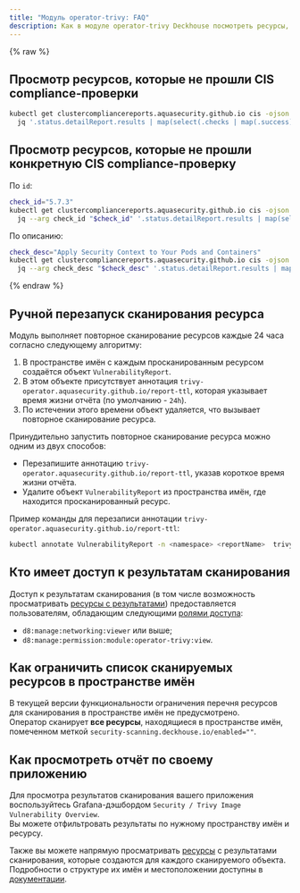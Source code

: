 ```yaml
---
title: "Модуль operator-trivy: FAQ"
description: Как в модуле operator-trivy Deckhouse посмотреть ресурсы, которые не прошли CIS compliance-проверки.
---
```

{% raw %}

## Просмотр ресурсов, которые не прошли CIS compliance-проверки

```bash
kubectl get clustercompliancereports.aquasecurity.github.io cis -ojson |
  jq '.status.detailReport.results | map(select(.checks | map(.success) | all | not))'
```

## Просмотр ресурсов, которые не прошли конкретную CIS compliance-проверку

По `id`:

```bash
check_id="5.7.3"
kubectl get clustercompliancereports.aquasecurity.github.io cis -ojson |
  jq --arg check_id "$check_id" '.status.detailReport.results | map(select(.id == $check_id))'
```

По описанию:

```bash
check_desc="Apply Security Context to Your Pods and Containers"
kubectl get clustercompliancereports.aquasecurity.github.io cis -ojson |
  jq --arg check_desc "$check_desc" '.status.detailReport.results | map(select(.description == $check_desc))'
```

{% endraw %}

## Ручной перезапуск сканирования ресурса

Модуль выполняет повторное сканирование ресурсов каждые 24 часа согласно следующему алгоритму:

1. В пространстве имён c каждым просканированным ресурсом создаётся объект `VulnerabilityReport`.
1. В этом объекте присутствует аннотация `trivy-operator.aquasecurity.github.io/report-ttl`, которая указывает время жизни отчёта (по умолчанию - `24h`).
1. По истечении этого времени объект удаляется, что вызывает повторное сканирование ресурса.

Принудительно запустить повторное сканирование ресурса можно одним из двух способов:

- Перезапишите аннотацию `trivy-operator.aquasecurity.github.io/report-ttl`, указав короткое время жизни отчёта.
- Удалите объект `VulnerabilityReport` из пространства имён, где находится просканированный ресурс.

Пример команды для перезаписи аннотации `trivy-operator.aquasecurity.github.io/report-ttl`:

```bash
kubectl annotate VulnerabilityReport -n <namespace> <reportName>  trivy-operator.aquasecurity.github.io/report-ttl=1s --overwrite
```

## Кто имеет доступ к результатам сканирования

Доступ к результатам сканирования (в том числе возможность просматривать [ресурсы с результатами](trivy-cr.html)) предоставляется пользователям, обладающим следующими [ролями доступа](../user-authz/#экспериментальная-ролевая-модель):

- `d8:manage:networking:viewer` или выше;
- `d8:manage:permission:module:operator-trivy:view`.
  
## Как ограничить список сканируемых ресурсов в пространстве имён

В текущей версии функциональности ограничения перечня ресурсов для сканирования в пространстве имён не предусмотрено.  
Оператор сканирует **все ресурсы**, находящиеся в пространстве имён, помеченном меткой `security-scanning.deckhouse.io/enabled=""`.

## Как просмотреть отчёт по своему приложению

Для просмотра результатов сканирования вашего приложения воспользуйтесь Grafana-дэшбордом `Security / Trivy Image Vulnerability Overview`.  
Вы можете отфильтровать результаты по нужному пространству имён и ресурсу.

Также вы можете напрямую просматривать [ресурсы](trivy-cr.html) с результатами сканирования, которые создаются для каждого сканируемого объекта.  
Подробности о структуре их имён и местоположении доступны в [документации](trivy-cr.html).
